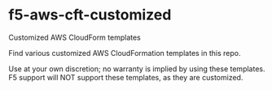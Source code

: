 # f5-aws-cft-customized
Customized AWS CloudForm templates

Find various customized AWS CloudFormation templates in this repo.

Use at your own discretion; no warranty is implied by using these templates. F5 support will NOT support these templates, as they are customized.
